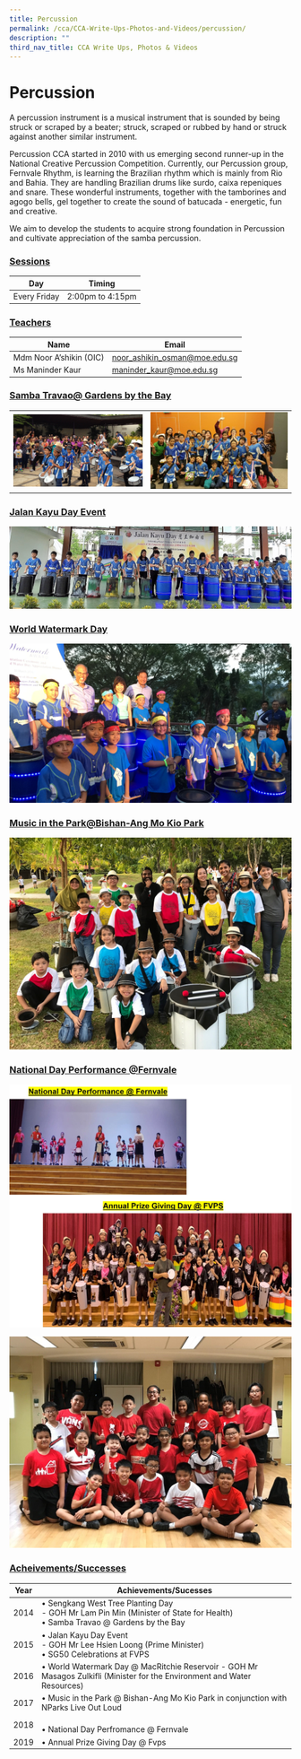 ```yaml
---
title: Percussion
permalink: /cca/CCA-Write-Ups-Photos-and-Videos/percussion/
description: ""
third_nav_title: CCA Write Ups, Photos & Videos
---
```

# Percussion

A percussion instrument is a musical instrument that is sounded by being struck or scraped by a beater; struck, scraped or rubbed by hand or struck against another similar instrument.

Percussion CCA started in 2010 with us emerging second runner-up in the National Creative Percussion Competition. Currently, our Percussion group, Fernvale Rhythm, is learning the Brazilian rhythm which is mainly from Rio and Bahia. They are handling Brazilian drums like surdo, caixa repeniques and snare. These wonderful instruments, together with the tamborines and agogo bells, gel together to create the sound of batucada - energetic, fun and creative.

We aim to develop the students to acquire strong foundation in Percussion and cultivate appreciation of the samba percussion.

### <b><u>Sessions</u></b>

| Day           | Timing           |
|---------------|------------------|
| Every  Friday | 2:00pm to 4:15pm |

### <b><u>Teachers</u></b>

| Name                    | Email                         |
|-------------------------|-------------------------------|
| Mdm Noor A’shikin (OIC) | noor_ashikin_osman@moe.edu.sg |
| Ms Maninder Kaur        |  maninder_kaur@moe.edu.sg     |

### <b><u>Samba Travao@ Gardens by the Bay</u></b>

|   |   |
|---|---|
| ![](/images/Cca/Percussion/pasted%20image%200%20(18).png)  | ![](/images/Cca/Percussion/pasted%20image%200%20(19).png)  |

### <b><u>Jalan Kayu Day Event</u></b>

![](/images/Cca/Percussion/pasted%20image%200%20(20).png)

### <b><u>World Watermark Day</u></b>

![](/images/Cca/Percussion/pasted%20image%200%20(21).png)

### <b><u>Music in the Park@Bishan-Ang Mo Kio Park</u></b>

![](/images/Cca/Percussion/pasted%20image%200%20(22).png)

### <b><u>National Day Performance @Fernvale</u></b>

![](/images/Cca/Percussion/3.jpg)

![](/images/Cca/Percussion/4.jpg)

### <b><u>Acheivements/Successes</u></b>

| Year  | Achievements/Sucesses                                                                                                        |
|-------|---------------------------------------|
| 2014  | • Sengkang West Tree Planting Day <br>- GOH Mr Lam Pin Min (Minister of State for Health)<br>• Samba Travao @ Gardens by the Bay |
| 2015  | • Jalan Kayu Day Event<br>- GOH Mr Lee Hsien Loong (Prime Minister)<br>• SG50 Celebrations at FVPS                               |
|  2016 |  • World Watermark Day @ MacRitchie Reservoir - GOH Mr Masagos Zulkifli (Minister for the Environment and Water Resources)     |
|  2017 |  • Music in the Park @ Bishan-Ang Mo Kio Park in conjunction with NParks Live Out Loud                                         |
| 2018  | <br> • National Day Perfromance @ Fernvale                                                                                     |
| 2019  |  • Annual Prize Giving Day @ Fvps                                                                                              |